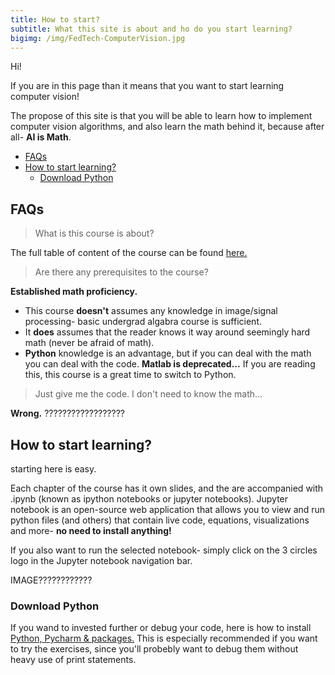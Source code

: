 ```yaml
---
title: How to start?
subtitle: What this site is about and ho do you start learning?
bigimg: /img/FedTech-ComputerVision.jpg
---
```


Hi! 

If you are in this page than it means that you want to start learning computer vision!

The propose of this site is that you will be able to learn how to implement computer vision algorithms, and also learn the math behind it, because after all- **AI is Math**.


- [FAQs](#faqs)
- [How to start learning?](#how-to-start-learning)
  - [Download Python](#download-python)


## FAQs
> What is this course is about?

The full table of content of the course can be found [here.](/pages/toc/)

> Are there any prerequisites to the course?

**Established math proficiency.** 
- This course **doesn't** assumes any knowledge in image/signal processing- basic undergrad algabra course is sufficient. 
- It **does** assumes that the reader knows it way around seemingly hard math (never be afraid of math).
- **Python** knowledge is an advantage, but if you can deal with the math you can deal with the code. **Matlab is deprecated...** If you are reading this, this course is a great time to switch to Python.

> Just give me the code. I don't need to know the math...
 
**Wrong.** ??????????????????

## How to start learning?
starting here is easy.

Each chapter of the course has it own slides, and the are accompanied with .ipynb (known as ipython notebooks or jupyter notebooks).
Jupyter notebook is an open-source web application that allows you to view and run python files (and others) that contain live code, equations, visualizations and more- **no need to install anything!**

If you also want to run the selected notebook- simply click on the 3 circles logo in the Jupyter notebook navigation bar.

IMAGE????????????

### Download Python
If you wand to invested further or debug your code, here is how to install [Python, Pycharm & packages.](/pages/p_00_python_pycharm_installation/python_pycharm_installation/)
This is especially recommended if you want to try the exercises, since you'll probebly want to debug them without heavy use of print statements.  



